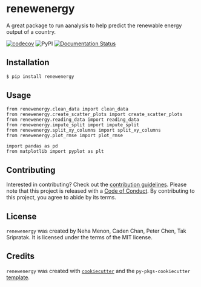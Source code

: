 # renewenergy

A great package to run aanalysis to help predict the renewable energy output of a country.

[![codecov](https://codecov.io/gh/DSCI-310-2024/renewenergy/graph/badge.svg?token=X00ruRbQWc)](https://codecov.io/gh/DSCI-310-2024/renewenergy) ![PyPI](https://img.shields.io/pypi/v/renewenergy?label=pypi%20package) [![Documentation Status](https://readthedocs.org/projects/renewenergy/badge/?version=latest)](https://renewenergy.readthedocs.io/en/latest/?badge=latest)
      



## Installation

```bash
$ pip install renewenergy
```

## Usage
```
from renewenergy.clean_data import clean_data
from renewenergy.create_scatter_plots import create_scatter_plots
from renewenergy.reading_data import reading_data
from renewenergy.impute_split import impute_split
from renewenergy.split_xy_columns import split_xy_columns
from renewenergy.plot_rmse import plot_rmse

import pandas as pd
from matplotlib import pyplot as plt
```

## Contributing

Interested in contributing? Check out the [contribution guidelines](https://github.com/DSCI-310-2024/renewenergy/blob/main/CONTRIBUTING.md). Please note that this project is released with a [Code of Conduct](https://github.com/DSCI-310-2024/renewenergy/blob/main/CONDUCT.md). By contributing to this project, you agree to abide by its terms.

## License

`renewenergy` was created by Neha Menon, Caden Chan, Peter Chen, Tak Sripratak. It is licensed under the terms of the MIT license.

## Credits

`renewenergy` was created with [`cookiecutter`](https://cookiecutter.readthedocs.io/en/latest/) and the `py-pkgs-cookiecutter` [template](https://github.com/py-pkgs/py-pkgs-cookiecutter).

